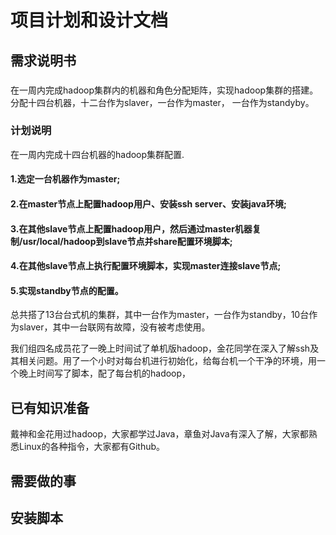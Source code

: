 # 项目计划和设计文档

## 需求说明书

###

在一周内完成hadoop集群内的机器和角色分配矩阵，实现hadoop集群的搭建。分配十四台机器，十二台作为slaver，一台作为master， 一台作为standyby。

### 计划说明

在一周内完成十四台机器的hadoop集群配置.
#### 1.选定一台机器作为master;
#### 2.在master节点上配置hadoop用户、安装ssh server、安装java环境;
#### 3.在其他slave节点上配置hadoop用户，然后通过master机器复制/usr/local/hadoop到slave节点并share配置环境脚本;
#### 4.在其他slave节点上执行配置环境脚本，实现master连接slave节点;
#### 5.实现standby节点的配置。

总共搭了13台台式机的集群，其中一台作为master，一台作为standby，10台作为slaver，其中一台联网有故障，没有被考虑使用。

我们组四名成员花了一晚上时间试了单机版hadoop，金花同学在深入了解ssh及其相关问题。用了一个小时对每台机进行初始化，给每台机一个干净的环境，用一个晚上时间写了脚本，配了每台机的hadoop，

## 已有知识准备

戴神和金花用过hadoop，大家都学过Java，章鱼对Java有深入了解，大家都熟悉Linux的各种指令，大家都有Github。

## 需要做的事





## 安装脚本

```shell

```

